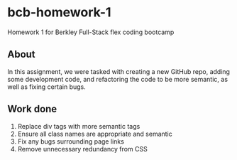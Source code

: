 # bcb-homework-1
Homework 1 for Berkley Full-Stack flex coding bootcamp

## About
In this assignment, we were tasked with creating a new GitHub repo, adding some development code, and refactoring the code to be more semantic, as well as fixing certain bugs.

## Work done
1. Replace div tags with more semantic tags
2. Ensure all class names are appropriate and semantic
3. Fix any bugs surrounding page links
4. Remove unnecessary redundancy from CSS